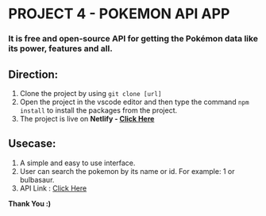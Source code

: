 # PROJECT 4 - POKEMON API APP

### It is free and open-source API for getting the Pokémon data like its power, features and all.

## Direction:

1. Clone the project by using `git clone [url]`
2. Open the project in the vscode editor and then type the command `npm install` to install the packages from the project.
3. The project is live on **Netlify - [Click Here](https://fsjs-pokemon-reactapp.netlify.app/)**

## Usecase:

1. A simple and easy to use interface.
2. User can search the pokemon by its name or id. For example: 1 or bulbasaur.
3. API Link : [Click Here](https://pokeapi.co/docs/v2)

**Thank You :)**
